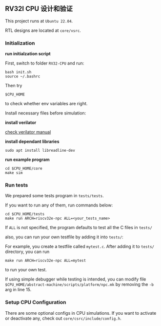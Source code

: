 ## RV32I CPU 设计和验证

This project runs at `Ubuntu 22.04`.

RTL designs are located at `core/vsrc`.

### Initialization
**run initialzation script**

First, switch to folder `RV32-CPU` and run:
```
bash init.sh
source ~/.bashrc
```
Then try

```
$CPU_HOME
```
to check whether env variables are right.

Install necessary files before simulation:

**install verilator**

[check verilator manual](https://verilator.org/guide/latest/install.html)

**install dependant libraries**

```
sudo apt install libreadline-dev
```

**run example program**
```
cd $CPU_HOME/core
make sim
```

### Run tests

We prepared some tests program in `tests/tests`.

If you want to run any of them, run commands below:
```
cd $CPU_HOME/tests
make run ARCH=riscv32e-npc ALL=<your_tests_name>
```

If `ALL` is not specified, the program defaults to test all the C files in `tests/`

also, you can run your own testfile by adding it into `tests/`:

For example, you create a testfile called `mytest.c`. After adding it to `tests/` directory, you can run
```
make run ARCH=riscv32e-npc ALL=mytest
```
to run your own test.

If using simple debugger while testing is intended, you can modify file `$CPU_HOME/abstract-machine/scripts/platform/npc.mk` by removing the `-b` arg in line 15.

### Setup CPU Configuration

There are some optional configs in CPU simulations. If you want to activate or deactivate any, check out `core/csrc/include/config.h`.
